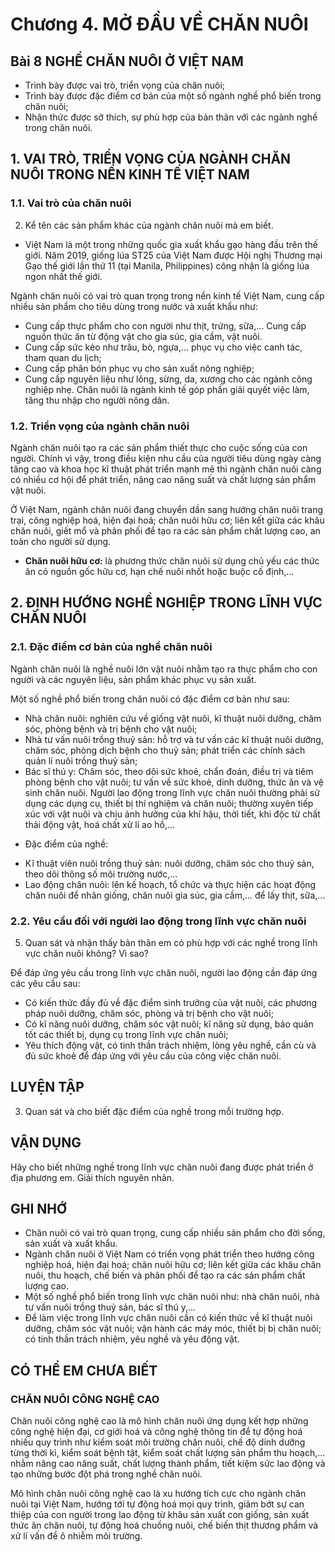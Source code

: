 # Chương 4. MỞ ĐẦU VỀ CHĂN NUÔI

## Bài 8 NGHỀ CHĂN NUÔI Ở VIỆT NAM

- Trình bày được vai trò, triển vọng của chăn nuôi;
- Trình bày được đặc điểm cơ bản của một số ngành nghề phổ biến trong chăn nuôi;
- Nhận thức được sở thích, sự phù hợp của bản thân với các ngành nghề trong chăn nuôi.

## 1. VAI TRÒ, TRIỂN VỌNG CỦA NGÀNH CHĂN NUÔI TRONG NỀN KINH TẾ VIỆT NAM

### 1.1. Vai trò của chăn nuôi

2. Kể tên các sản phẩm khác của ngành chăn nuôi mà em biết.

+ Việt Nam là một trong những quốc gia xuất khẩu gạo hàng đầu trên thế giới. Năm 2019, giống lúa ST25 của Việt Nam được Hội nghị Thương mại Gạo thế giới lần thứ 11 (tại Manila, Philippines) công nhận là giống lúa ngon nhất thế giới.

Ngành chăn nuôi có vai trò quan trọng trong nền kinh tế Việt Nam, cung cấp nhiều sản phẩm cho tiêu dùng trong nước và xuất khẩu như:
- Cung cấp thực phẩm cho con người như thịt, trứng, sữa,... Cung cấp nguồn thức ăn từ động vật cho gia súc, gia cầm, vật nuôi.
- Cung cấp sức kéo như trâu, bò, ngựa,... phục vụ cho việc canh tác, tham quan du lịch;
- Cung cấp phân bón phục vụ cho sản xuất nông nghiệp;
- Cung cấp nguyên liệu như lông, sừng, da, xương cho các ngành công nghiệp nhẹ.
Chăn nuôi là ngành kinh tế góp phần giải quyết việc làm, tăng thu nhập cho người nông dân.

### 1.2. Triển vọng của ngành chăn nuôi

Ngành chăn nuôi tạo ra các sản phẩm thiết thực cho cuộc sống của con người. Chính vì vậy, trong điều kiện nhu cầu của người tiêu dùng ngày càng tăng cao và khoa học kĩ thuật phát triển mạnh mẽ thì ngành chăn nuôi càng có nhiều cơ hội để phát triển, nâng cao năng suất và chất lượng sản phẩm vật nuôi.

Ở Việt Nam, ngành chăn nuôi đang chuyển dần sang hướng chăn nuôi trang trại, công nghiệp hoá, hiện đại hoá; chăn nuôi hữu cơ; liên kết giữa các khâu chăn nuôi, giết mổ và phân phối để tạo ra các sản phẩm chất lượng cao, an toàn cho người sử dụng.

+ **Chăn nuôi hữu cơ:** là phương thức chăn nuôi sử dụng chủ yếu các thức ăn có nguồn gốc hữu cơ, hạn chế nuôi nhốt hoặc buộc cố định,...

## 2. ĐỊNH HƯỚNG NGHỀ NGHIỆP TRONG LĨNH VỰC CHĂN NUÔI

### 2.1. Đặc điểm cơ bản của nghề chăn nuôi

Ngành chăn nuôi là nghề nuôi lớn vật nuôi nhằm tạo ra thực phẩm cho con người và các nguyên liệu, sản phẩm khác phục vụ sản xuất.

Một số nghề phổ biến trong chăn nuôi có đặc điểm cơ bản như sau:
- Nhà chăn nuôi: nghiên cứu về giống vật nuôi, kĩ thuật nuôi dưỡng, chăm sóc, phòng bệnh và trị bệnh cho vật nuôi;
- Nhà tư vấn nuôi trồng thuỷ sản: hỗ trợ và tư vấn các kĩ thuật nuôi dưỡng, chăm sóc, phòng dịch bệnh cho thuỷ sản; phát triển các chính sách quản lí nuôi trồng thuỷ sản;
- Bác sĩ thú y: Chăm sóc, theo dõi sức khoẻ, chẩn đoán, điều trị và tiêm phòng bệnh cho vật nuôi; tư vấn về sức khoẻ, dinh dưỡng, thức ăn và vệ sinh chăn nuôi.
Người lao động trong lĩnh vực chăn nuôi thường phải sử dụng các dụng cụ, thiết bị thí nghiệm và chăn nuôi; thường xuyên tiếp xúc với vật nuôi và chịu ảnh hưởng của khí hậu, thời tiết, khi độc từ chất thải động vật, hoá chất xử lí ao hồ,...

+ Đặc điểm của nghề:
- Kĩ thuật viên nuôi trồng thuỷ sản: nuôi dưỡng, chăm sóc cho thuỷ sản, theo dõi thông số môi trường nước,...
- Lao động chăn nuôi: lên kế hoạch, tổ chức và thực hiện các hoạt động chăn nuôi để nhân giống, chăn nuôi gia súc, gia cầm,... để lấy thịt, sữa,...

### 2.2. Yêu cầu đối với người lao động trong lĩnh vực chăn nuôi

5. Quan sát và nhận thấy bản thân em có phù hợp với các nghề trong lĩnh vực chăn nuôi không? Vì sao?

Để đáp ứng yêu cầu trong lĩnh vực chăn nuôi, người lao động cần đáp ứng các yêu cầu sau:
- Có kiến thức đầy đủ về đặc điểm sinh trưởng của vật nuôi, các phương pháp nuôi dưỡng, chăm sóc, phòng và trị bệnh cho vật nuôi;
- Có kĩ năng nuôi dưỡng, chăm sóc vật nuôi; kĩ năng sử dụng, bảo quản tốt các thiết bị, dụng cụ trong lĩnh vực chăn nuôi;
- Yêu thích động vật, có tinh thần trách nhiệm, lòng yêu nghề, cần cù và đủ sức khoẻ để đáp ứng với yêu cầu của công việc chăn nuôi.

## LUYỆN TẬP

3. Quan sát và cho biết đặc điểm của nghề trong mỗi trường hợp.

## VẬN DỤNG

Hãy cho biết những nghề trong lĩnh vực chăn nuôi đang được phát triển ở địa phương em. Giải thích nguyên nhân.

## GHI NHỚ

- Chăn nuôi có vai trò quan trọng, cung cấp nhiều sản phẩm cho đời sống, sản xuất và xuất khẩu.
- Ngành chăn nuôi ở Việt Nam có triển vọng phát triển theo hướng công nghiệp hoá, hiện đại hoá; chăn nuôi hữu cơ; liên kết giữa các khâu chăn nuôi, thu hoạch, chế biến và phân phối để tạo ra các sản phẩm chất lượng cao.
- Một số nghề phổ biến trong lĩnh vực chăn nuôi như: nhà chăn nuôi, nhà tư vấn nuôi trồng thuỷ sản, bác sĩ thú y,...
- Để làm việc trong lĩnh vực chăn nuôi cần có kiến thức về kĩ thuật nuôi dưỡng, chăm sóc vật nuôi; vận hành các máy móc, thiết bị bị chăn nuôi; có tinh thần trách nhiệm, yêu nghề và yêu động vật.

## CÓ THỂ EM CHƯA BIẾT

### CHĂN NUÔI CÔNG NGHỆ CAO

Chăn nuôi công nghệ cao là mô hình chăn nuôi ứng dụng kết hợp những công nghệ hiện đại, cơ giới hoá và công nghệ thông tin để tự động hoá nhiều quy trình như kiểm soát môi trường chăn nuôi, chế độ dinh dưỡng từng thời kì, kiểm soát bệnh tật, kiểm soát chất lượng sản phẩm thu hoạch,... nhằm nâng cao năng suất, chất lượng thành phẩm, tiết kiệm sức lao động và tạo những bước đột phá trong nghề chăn nuôi.

Mô hình chăn nuôi công nghệ cao là xu hướng tích cực cho ngành chăn nuôi tại Việt Nam, hướng tới tự động hoá mọi quy trình, giảm bớt sự can thiệp của con người trong lao động từ khâu sản xuất con giống, sản xuất thức ăn chăn nuôi, tự động hoá chuồng nuôi, chế biến thịt thương phẩm và xử lí vấn đề ô nhiễm môi trường.
